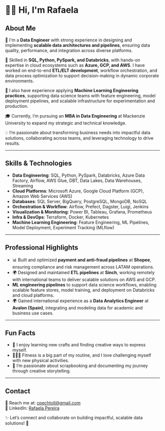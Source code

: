 # 👋🏻 Hi, I'm Rafaela

## About Me  

🚀 I'm a **Data Engineer** with strong experience in designing and implementing **scalable data architectures and pipelines**, ensuring data quality, performance, and integration across diverse platforms.  

🔧 Skilled in **SQL, Python, PySpark, and Databricks**, with hands-on expertise in cloud ecosystems such as **Azure, GCP, and AWS**. I have worked on end-to-end **ETL/ELT development**, workflow orchestration, and data process optimization to support decision-making in dynamic corporate environments.  

🤖 I also have experience applying **Machine Learning Engineering practices**, supporting data science teams with feature engineering, model deployment pipelines, and scalable infrastructure for experimentation and production.  

🎓 Currently, I’m pursuing an **MBA in Data Engineering** at Mackenzie University to expand my strategic and technical knowledge.  

💡 I’m passionate about transforming business needs into impactful data solutions, collaborating across teams, and leveraging technology to drive results.  

---

## Skills & Technologies  

- **Data Engineering**: SQL, Python, PySpark, Databricks, Azure Data Factory, Airflow, AWS Glue, DBT, Data Lakes, Data Warehouses, Streaming  
- **Cloud Platforms**: Microsoft Azure, Google Cloud Platform (GCP), Amazon Web Services (AWS)  
- **Databases**: SQL Server, BigQuery, PostgreSQL, MongoDB, NoSQL  
- **Orchestration & Workflow**: Airflow, Prefect, Dagster, Luigi, Jenkins  
- **Visualization & Monitoring**: Power BI, Tableau, Grafana, Prometheus  
- **Infra & DevOps**: Terraform, Docker, Kubernetes  
- **Machine Learning Engineering**: Feature Engineering, ML Pipelines, Model Deployment, Experiment Tracking (MLflow)  

---

## Professional Highlights  

- 📊 Built and optimized **payment and anti-fraud pipelines** at **Shopee**, ensuring compliance and risk management across LATAM operations.  
- 🌍 Designed and maintained **ETL pipelines** at **Sinch**, working remotely with international teams to deliver scalable solutions on AWS and GCP.  
-  **ML engineering pipelines** to support data science workflows, enabling scalable feature stores, model training, and deployment on Databricks and cloud platforms.  
- 🌍 Gained international experience as a **Data Analytics Engineer** at **Avalon (Spain)**, integrating and modeling data for academic and business use cases.  

---

## Fun Facts  

- 🧶 I enjoy learning new crafts and finding creative ways to express myself.  
- 🏋🏻‍♀️ Fitness is a big part of my routine, and I love challenging myself with new physical activities.  
- 📖 I’m passionate about scrapbooking and documenting my journey through creative storytelling.  

---

## Contact  

📧 Reach me at: [cpechtoll@gmail.com](mailto:cpechtoll@gmail.com)  
🔗 LinkedIn: [Rafaela Pereira](https://www.linkedin.com/in/rafaela-catharina-pechtoll-087284209)  

✨ Let’s connect and collaborate on building impactful, scalable data solutions! 🚀  

